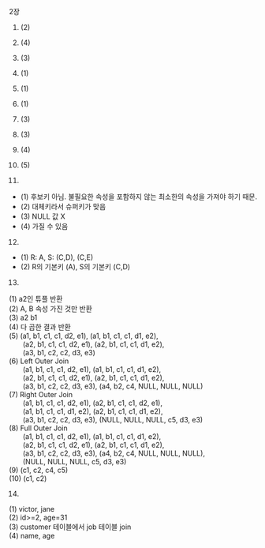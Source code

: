 2장  
1. (2)  
2. (4)  
3. (3)  
4. (1)  
5. (1)  
6. (1)  
7. (3)  
8. (3)  
9. (4)  
10. (5)  

11.  
- (1) 후보키 아님. 불필요한 속성을 포함하지 않는 최소한의 속성을 가져야 하기 때문.  
- (2) 대체키라서 슈퍼키가 맞음  
- (3) NULL 값 X  
- (4) 가질 수 있음  

12.  
- (1) R: A, S: (C,D), (C,E)  
- (2) R의 기본키 (A), S의 기본키 (C,D)  

13.  
(1) a2인 튜플 반환  
(2) A, B 속성 가진 것만 반환  
(3) a2 b1  
(4) 다 곱한 결과 반환  
(5) (a1, b1, c1, c1, d2, e1), (a1, b1, c1, c1, d1, e2),  
  (a2, b1, c1, c1, d2, e1), (a2, b1, c1, c1, d1, e2),  
  (a3, b1, c2, c2, d3, e3)  
(6) Left Outer Join  
  (a1, b1, c1, c1, d2, e1), (a1, b1, c1, c1, d1, e2),  
  (a2, b1, c1, c1, d2, e1), (a2, b1, c1, c1, d1, e2),  
  (a3, b1, c2, c2, d3, e3), (a4, b2, c4, NULL, NULL, NULL)  
(7) Right Outer Join  
  (a1, b1, c1, c1, d2, e1), (a2, b1, c1, c1, d2, e1),  
  (a1, b1, c1, c1, d1, e2), (a2, b1, c1, c1, d1, e2),  
  (a3, b1, c2, c2, d3, e3), (NULL, NULL, NULL, c5, d3, e3)  
(8) Full Outer Join  
  (a1, b1, c1, c1, d2, e1), (a1, b1, c1, c1, d1, e2),  
  (a2, b1, c1, c1, d2, e1), (a2, b1, c1, c1, d1, e2),  
  (a3, b1, c2, c2, d3, e3), (a4, b2, c4, NULL, NULL, NULL),  
  (NULL, NULL, NULL, c5, d3, e3)  
(9) (c1, c2, c4, c5)  
(10) (c1, c2)  

14.  
(1) victor, jane  
(2) id>=2, age=31  
(3) customer 테이블에서 job 테이블 join  
(4) name, age  

